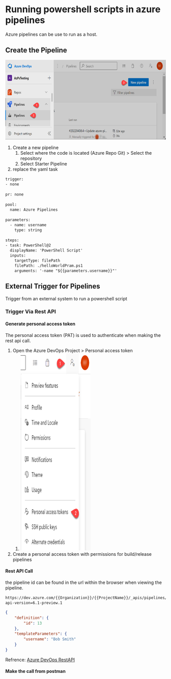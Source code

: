 # Running powershell scripts in azure pipelines

Azure pipelines can be use to run as a host.

## Create the Pipeline

<img src="./../az-publicIp/azdevops-newpipeline.png" alt="InfiniteGraph Logo" width="570" height="250">

1. Create a new pipeline
   1. Select where the code is located (Azure Repo Git) > Select the repository
   2. Select Starter Pipeline
2. replace the yaml task

```ymal
trigger:
- none

pr: none 

pool:
  name: Azure Pipelines

parameters:
  - name: username
    type: string

steps:
- task: PowerShell@2
  displayName: 'PowerShell Script'
  inputs:
    targetType: filePath
    filePath: ./helloWorldPram.ps1
    arguments: '-name "${{parameters.username}}"'

```

## External Trigger for Pipelines

Trigger from an external system to run a powershell script

### Trigger Via Rest API

#### Generate personal access token

The personal access token (PAT) is used to authenticate when making the rest api call.

1. Open the Azure DevOps Project > Personal access token
   1. <img src="./../az-publicIp/azdevops-pat1.png" alt="InfiniteGraph Logo" width="220" height="620">
2. Create a personal access token with permissions for build/release pipelines

#### Rest API Call

the pipeline id can be found in the url within the browser when viewing the pipeline.

```http
https://dev.azure.com/{{Organization}}/{{ProjectName}}/_apis/pipelines/{{PipelineID}}/runs?api-version=6.1-preview.1
```

```json
{
    "definition": {
        "id": 13
    },
    "templateParameters": {
        "username": "Bob Smith"
    }
}
```

Refrence: [Azure DevOps RestAPI](https://docs.microsoft.com/rest/api/azure/devops/pipelines/runs/run-pipeline?view=azure-devops-rest-6.0)

#### Make the call from postman



